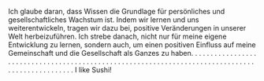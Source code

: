Ich glaube daran, dass Wissen die Grundlage für persönliches und gesellschaftliches Wachstum ist. 
Indem wir lernen und uns weiterentwickeln, tragen wir dazu bei, positive Veränderungen in unserer Welt herbeizuführen. 
Ich strebe danach, nicht nur für meine eigene Entwicklung zu lernen, sondern auch, um einen positiven Einfluss auf meine Gemeinschaft und die Gesellschaft als Ganzes zu haben.
.
.
.
.
.
.
.
.
.
.
.
.
.
.
.
.
.
.
.
.
.
.
.
.
.
.
.
.
.
.
.
.
.
.
.
.
.
.
.
.
.
.
.
.
.
.
.
.
.
.
.
.
.
.
.
.
.
.
.
.
.
.
.
.
.
.
.
.
.
.
.
.
.
.
.
.
.
.
.
.
.
.
.
.
.
.
.
.
.
.
.
.
.
.
.
.
I like Sushi!
